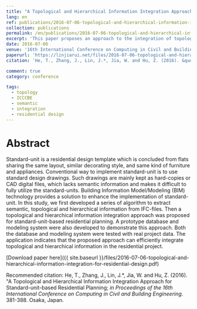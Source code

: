 ```yaml
---
title: "A Topological and Hierarchical Information Integration Approach for Standard-unit-based Residential Planning"
lang: en
ref: publications/2016-07-06-topological-and-hierarchical-information-integration-for-residential-design
collection: publications
permalink: /en/publications/2016-07-06-topological-and-hierarchical-information-integration-for-residential-design
excerpt: 'This paper proposes an approach to the integration of topological and hierarchical data for residential design.'
date: 2016-07-06
venue: '16th International Conference on Computing in Civil and Building Engineering'
paperurl: 'https://linjiarui.net/files/2016-07-06-topological-and-hierarchical-information-integration-for-residential-design.pdf'
citation: 'He, T., Zhang, J., Lin, J.*, Jia, W. and Hu, Z. (2016). &quot;A Topological and Hierarchical Information Integration Approach for Standard-unit-based Residential Planning&quot; <i>in Proceedings of the 16th International Conference on Computing in Civil and Building Engineering</i>. 381-388. Osaka, Japan.'

comment: true
category: conference

tags: 
  - topology
  - ICCCBE
  - semantic
  - integration
  - residential design
---
```



Abstract
====

Standard-unit is a residential design template which is concluded from flats sharing the same layout, similar decorating style, and same kind of furniture and appliances. Conventional way to implement standard-unit is to use standard design drawings. Such drawings are mainly kept as hard-copies or CAD digital files, which lacks semantic information and makes it difficult to fully utilize the standard-units. Building Information Model/Modeling (BIM) technology provides a solution to enhance the implementation of standard-unit. In this study, we first developed a series of algorithm to extract semantic, topological and hierarchical information from IFC-files. Then a topological and hierarchical information integration approach was proposed for standard-unit-based residential planning. A prototype database and modeling system were also developed to demonstrate this approach. Both the database and modeling system were tested with real project data. The application indicates that the proposed approach can efficiently integrate topological and hierarchical information in the residential project.

[Download paper here]({{ site.baseurl }}/files/2016-07-06-topological-and-hierarchical-information-integration-for-residential-design.pdf)

Recommended citation: He, T., Zhang, J., Lin, J.*, Jia, W. and Hu, Z. (2016). &quot;A Topological and Hierarchical Information Integration Approach for Standard-unit-based Residential Planning; <i>in Proceedings of the 16th International Conference on Computing in Civil and Building Engineering</i>. 381-388. Osaka, Japan.